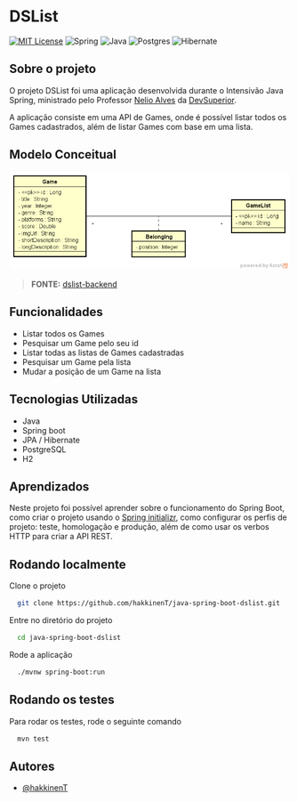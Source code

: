 
# DSList

[![MIT License](https://img.shields.io/badge/License-MIT-green.svg?style=for-the-badge)](https://github.com/hakkinenT/java-spring-boot-dslist/blob/master/LICENSE) 
![Spring](https://img.shields.io/badge/spring-%236DB33F.svg?style=for-the-badge&logo=spring&logoColor=white)
![Java](https://img.shields.io/badge/java-%23ED8B00.svg?style=for-the-badge&logo=openjdk&logoColor=white)
![Postgres](https://img.shields.io/badge/postgres-%23316192.svg?style=for-the-badge&logo=postgresql&logoColor=white)
![Hibernate](https://img.shields.io/badge/Hibernate-59666C?style=for-the-badge&logo=Hibernate&logoColor=white)

## Sobre o projeto
O projeto DSList foi uma aplicação desenvolvida durante o Intensivão Java Spring, ministrado pelo Professor [Nelio Alves](https://github.com/acenelio) da [DevSuperior](https://devsuperior.com.br).

A aplicação consiste em uma API de Games, onde é possível listar todos os Games cadastrados, além de listar Games com base em uma lista.

## Modelo Conceitual
![Modelo de domínio DSList](https://raw.githubusercontent.com/devsuperior/java-spring-dslist/main/resources/dslist-model.png)

> **FONTE:** [dslist-backend](https://github.com/devsuperior/dslist-backend)

## Funcionalidades

- Listar todos os Games
- Pesquisar um Game pelo seu id
- Listar todas as listas de Games cadastradas
- Pesquisar um Game pela lista
- Mudar a posição de um Game na lista


## Tecnologias Utilizadas

- Java
- Spring boot
- JPA / Hibernate
- PostgreSQL
- H2

## Aprendizados

Neste projeto foi possível aprender sobre o funcionamento do Spring Boot, como criar o projeto usando o [Spring initializr](https://start.spring.io/), 
como configurar os perfis de projeto: teste, homologação e produção, além de como usar os verbos HTTP para criar a API REST.


## Rodando localmente

Clone o projeto

```bash
  git clone https://github.com/hakkinenT/java-spring-boot-dslist.git
```

Entre no diretório do projeto

```bash
  cd java-spring-boot-dslist
```

Rode a aplicação

```bash
  ./mvnw spring-boot:run
```


## Rodando os testes

Para rodar os testes, rode o seguinte comando

```bash
  mvn test
```


## Autores

- [@hakkinenT](https://github.com/hakkinenT)
